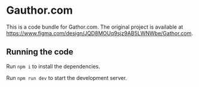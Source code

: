 
  # Gauthor.com

  This is a code bundle for Gathor.com. The original project is available at https://www.figma.com/design/JQD8MOUq9sjz9AB5LWNWbe/Gathor.com.

  ## Running the code

  Run `npm i` to install the dependencies.

  Run `npm run dev` to start the development server.
  
